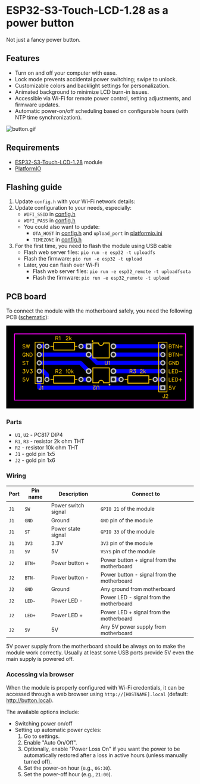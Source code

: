 # ESP32-S3-Touch-LCD-1.28 as a power button

Not just a fancy power button.

## Features

* Turn on and off your computer with ease.
* Lock mode prevents accidental power switching; swipe to unlock.
* Customizable colors and backlight settings for personalization.
* Animated background to minimize LCD burn-in issues.
* Accessible via Wi-Fi for remote power control, setting adjustments, and firmware updates.
* Automatic power-on/off scheduling based on configurable hours (with NTP time synchronization).

<img alt="button.gif" src="../../.assets/button.gif" width="320"/>

## Requirements

* [ESP32-S3-Touch-LCD-1.28](https://www.waveshare.com/wiki/ESP32-S3-Touch-LCD-1.28) module
* [PlatformIO](https://platformio.org/)

## Flashing guide

1. Update `config.h` with your Wi-Fi network details:
2. Update configuration to your needs, especially:
    * `WIFI_SSID` in [config.h](src/config.h#L4)
    * `WIFI_PASS` in [config.h](src/config.h#L5)
    * You could also want to update:
        * `OTA_HOST` in [config.h](src/config.h#L11) and `upload_port` in [platformio.ini](platformio.ini#L40)
        * `TIMEZONE` in [config.h](src/config.h#L15)
3. For the first time, you need to flash the module using USB cable
    * Flash web server files: `pio run -e esp32 -t uploadfs`
    * Flash the firmware: `pio run -e esp32 -t upload`
    * Later, you can flash over Wi-Fi
        * Flash web server files: `pio run -e esp32_remote -t uploadfsota`
        * Flash the firmware: `pio run -e esp32_remote -t upload`

## PCB board

To connect the module with the motherboard safely, you need the following
PCB ([schematic](https://easyeda.com/editor#project_id=74e369fe8bb940fa985d3b2512d9eb14)):

![pcb.png](../../.assets/pcb.png)

### Parts

* `U1`, `U2` - PC817 DIP4
* `R1`, `R3` - resistor 2k ohm THT
* `R2` - resistor 10k ohm THT
* `J1` - gold pin 1x5
* `J2` - gold pin 1x6

### Wiring

| Port | Pin name | Description         | Connect to                                 |
|------|----------|---------------------|--------------------------------------------|
| `J1` | `SW`     | Power switch signal | `GPIO 21` of the module                    |
| `J1` | `GND`    | Ground              | `GND` pin of the module                    |
| `J1` | `ST`     | Power state signal  | `GPIO 33` of the module                    |
| `J1` | `3V3`    | 3.3V                | `3V3` pin of the module                    |
| `J1` | `5V`     | 5V                  | `VSYS` pin of the module                   |
| `J2` | `BTN+`   | Power button +      | Power button + signal from the motherboard |
| `J2` | `BTN-`   | Power button -      | Power button - signal from the motherboard |
| `J2` | `GND`    | Ground              | Any ground from motherboard                |
| `J2` | `LED-`   | Power LED -         | Power LED - signal from the motherboard    |
| `J2` | `LED+`   | Power LED +         | Power LED + signal from the motherboard    |
| `J2` | `5V`     | 5V                  | Any 5V power supply from motherboard       |

5V power supply from the motherboard should be always on to make the module work correctly.
Usually at least some USB ports provide 5V even the main supply is powered off.

### Accessing via browser

When the module is properly configured with Wi-Fi credentials, it can be accessed through 
a web browser using `http://[HOSTNAME].local` (default: http://button.local).

The available options include:

* Switching power on/off
* Setting up automatic power cycles:
    1. Go to settings.
    2. Enable "Auto On/Off".
    3. Optionally, enable "Power Loss On" if you want the power to be automatically 
       restored after a loss in active hours (unless manually turned off).
    4. Set the power-on hour (e.g., `06:30`).
    5. Set the power-off hour (e.g., `21:00`).
